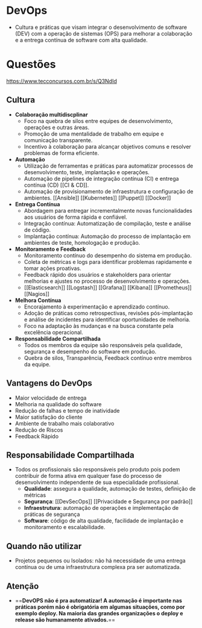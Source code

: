 # DevOps
- Cultura e práticas que visam integrar o desenvolvimento de software (DEV) com a operação de sistemas (OPS) para melhorar a colaboração e a entrega contínua de software com alta qualidade.

# Questões
https://www.tecconcursos.com.br/s/Q3NdId
## Cultura
- **Colaboração multidiscplinar**
	- Foco na quebra de silos entre equipes de desenvolvimento, operações e outras áreas.
	- Promoção de uma mentalidade de trabalho em equipe e comunicação transparente.
	- Incentivo à colaboração para alcançar objetivos comuns e resolver problemas de forma eficiente.
- **Automação**
	- Utilização de ferramentas e práticas para automatizar processos de desenvolvimento, teste, implantação e operações. 
	- Automação de pipelines de integração contínua (CI) e entrega contínua (CD) [[CI & CD]].
	- Automação de provisionamento de infraestrutura e configuração de ambientes. [[Ansible]] [[Kubernetes]] [[Puppet]] [[Docker]] 
- **Entrega Contínua**
	- Abordagem para entregar incrementalmente novas funcionalidades aos usuários de forma rápida e confiável.
	- Integração contínua: Automatização de compilação, teste e análise de código.
	- Implantação contínua: Automação do processo de implantação em ambientes de teste, homologação e produção.
- **Monitoramento e Feedback**
	- Monitoramento contínuo do desempenho do sistema em produção.
	- Coleta de métricas e logs para identificar problemas rapidamente e tomar ações proativas.
	- Feedback rápido dos usuários e stakeholders para orientar melhorias e ajustes no processo de desenvolvimento e operações.
	- [[Elasticsearch]] [[Logstash]] [[Grafana]] [[Kibana]] [[Prometheus]] [[Nagios]] 
- **Melhora Contínua**
	- Encorajamento à experimentação e aprendizado contínuo.
	- Adoção de práticas como retrospectivas, revisões pós-implantação e análise de incidentes para identificar oportunidades de melhoria.
	- Foco na adaptação às mudanças e na busca constante pela excelência operacional.
- **Responsabilidade Compartilhada**
	- Todos os membros da equipe são responsáveis pela qualidade, segurança e desempenho do software em produção.
	- Quebra de silos, Transparência, Feedback contínuo entre membros da equipe.
## Vantagens do DevOps
- Maior velocidade de entrega
- Melhoria na qualidade do software
- Redução de falhas e tempo de inatividade
- Maior satisfação do cliente
- Ambiente de trabalho mais colaborativo
- Redução de Riscos
- Feedback Rápido

## Responsabilidade Compartilhada 
- Todos os profissionais são responsáveis pelo produto pois podem contribuir de forma ativa em qualquer fase do processo de desenvolvimento independente de sua especialidade profissional.
	- **Qualidade**: assegura a qualidade, automação de testes, definição de métricas
	- **Segurança**: [[DevSecOps]] [[Privacidade e Segurança por padrão]]
	- **Infraestrutura**: automação de operações e implementação de práticas de segurança
	- **Software**: código de alta qualidade, facilidade de implantação e monitoramento e escalabilidade.
## Quando não utilizar
- Projetos pequenos ou Isolados: não há necessidade de uma entrega contínua ou de uma infraestrutura complexa pra ser automatizada.
## Atenção
- ==**DevOPS não é pra automatizar! A automação é importante nas práticas porém não é obrigatória em algumas situações, como por exemplo deploy. Na maioria das grandes organizações o deploy e release são humanamente ativados.**==